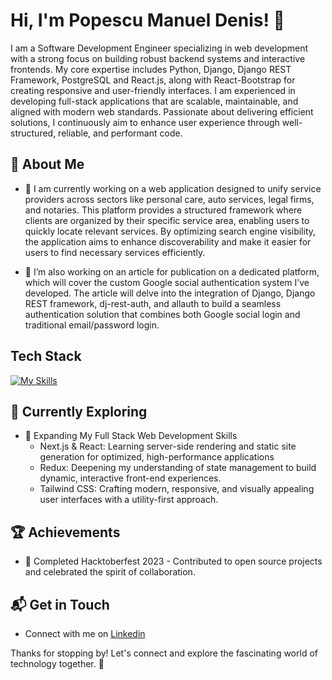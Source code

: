 # Hi, I'm Popescu Manuel Denis! 👋

I am a Software Development Engineer specializing in web development with a strong focus on building robust backend systems and interactive frontends. My core expertise includes Python, Django, Django REST Framework, PostgreSQL and React.js, along with React-Bootstrap for creating responsive and user-friendly interfaces. I am experienced in developing full-stack applications that are scalable, maintainable, and aligned with modern web standards. Passionate about delivering efficient solutions, I continuously aim to enhance user experience through well-structured, reliable, and performant code.

## 🚀 About Me

- 🔭 I am currently working on a web application designed to unify service providers across sectors like personal care, auto services, legal firms, and notaries. This platform provides a structured framework where clients are organized by their specific service area, enabling users to quickly locate relevant services. By optimizing search engine visibility, the application aims to enhance discoverability and make it easier for users to find necessary services efficiently.

- 📝 I’m also working on an article for publication on a dedicated platform, which will cover the custom Google social authentication system I’ve developed. The article will delve into the integration of Django, Django REST framework, dj-rest-auth, and allauth to build a seamless authentication solution that combines both Google social login and traditional email/password login.

## Tech Stack
[![My Skills](https://skillicons.dev/icons?i=python,django,postgresql,javascript,react,html,css)](https://skillicons.dev)

## 🌱 Currently Exploring

- 🚀  Expanding My Full Stack Web Development Skills
  - Next.js & React: Learning server-side rendering and static site generation for optimized, high-performance applications
  - Redux: Deepening my understanding of state management to build dynamic, interactive front-end experiences.
  - Tailwind CSS: Crafting modern, responsive, and visually appealing user interfaces with a utility-first approach.

 ## 🏆 Achievements

- 🌟 Completed Hacktoberfest 2023 - Contributed to open source projects and celebrated the spirit of collaboration.


## 📬 Get in Touch

- Connect with me on [Linkedin](https://www.linkedin.com/in/manuel-p-5385a196/)

Thanks for stopping by! Let's connect and explore the fascinating world of technology together. 🚀



<!--

Here are some ideas to get you started:

- 🔭 I’m currently working on ...
- 🌱 I’m currently learning ...
- 👯 I’m looking to collaborate on ...
- 🤔 I’m looking for help with ...
- 💬 Ask me about ...
- 📫 How to reach me: ...
- 😄 Pronouns: ...
- ⚡ Fun fact: ...
-->
